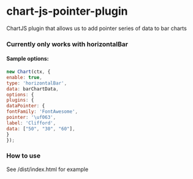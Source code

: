 # chart-js-pointer-plugin
ChartJS plugin that allows us to add pointer series of data to bar charts

### Currently only works with horizontalBar
#### Sample options:

```javascript
new Chart(ctx, {
enable: true,  
type: 'horizontalBar',
data: barChartData,
options: {
plugins: {
dataPointer: {
fontFamily: 'FontAwesome',
pointer: '\uf063',
label: 'Clifford',
data: ["50", "30", "60"],
}
});
```


### How to use
See /dist/index.html for example

